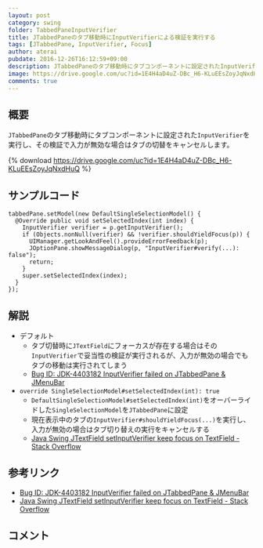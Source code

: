 ```yaml
---
layout: post
category: swing
folder: TabbedPaneInputVerifier
title: JTabbedPaneのタブ移動時にInputVerifierによる検証を実行する
tags: [JTabbedPane, InputVerifier, Focus]
author: aterai
pubdate: 2016-12-26T16:12:59+09:00
description: JTabbedPaneのタブ移動時にタブコンポーネントに設定されたInputVerifierを実行し、その検証で入力が無効な場合はタブの切替をキャンセルします。
image: https://drive.google.com/uc?id=1E4H4aD4uZ-DBc_H6-KLuEEsZoyJqNxdHuQ
comments: true
---
```

## 概要
`JTabbedPane`のタブ移動時にタブコンポーネントに設定された`InputVerifier`を実行し、その検証で入力が無効な場合はタブの切替をキャンセルします。

{% download https://drive.google.com/uc?id=1E4H4aD4uZ-DBc_H6-KLuEEsZoyJqNxdHuQ %}

## サンプルコード
<pre class="prettyprint"><code>tabbedPane.setModel(new DefaultSingleSelectionModel() {
  @Override public void setSelectedIndex(int index) {
    InputVerifier verifier = p.getInputVerifier();
    if (Objects.nonNull(verifier) &amp;&amp; !verifier.shouldYieldFocus(p)) {
      UIManager.getLookAndFeel().provideErrorFeedback(p);
      JOptionPane.showMessageDialog(p, "InputVerifier#verify(...): false");
      return;
    }
    super.setSelectedIndex(index);
  }
});
</code></pre>

## 解説
- デフォルト
    - タブ切替時に`JTextField`にフォーカスが存在する場合はその`InputVerifier`で妥当性の検証が実行されるが、入力が無効の場合でもタブの移動は実行されてしまう
    - [Bug ID: JDK-4403182 InputVerifier failed on JTabbedPane & JMenuBar](https://bugs.openjdk.java.net/browse/JDK-4403182)
- `override SingleSelectionModel#setSelectedIndex(int): true`
    - `DefaultSingleSelectionModel#setSelectedIndex(int)`をオーバーライドした`SingleSelectionModel`を`JTabbedPane`に設定
    - 現在表示中のタブの`InputVerifier#shouldYieldFocus(...)`を実行し、入力が無効の場合はタブ切り替えの実行をキャンセルする
    - [Java Swing JTextField setInputVerifier keep focus on TextField - Stack Overflow](https://stackoverflow.com/questions/34315657/java-swing-jtextfield-setinputverifier-keep-focus-on-textfield)

<!-- dummy comment line for breaking list -->

## 参考リンク
- [Bug ID: JDK-4403182 InputVerifier failed on JTabbedPane & JMenuBar](https://bugs.openjdk.java.net/browse/JDK-4403182)
- [Java Swing JTextField setInputVerifier keep focus on TextField - Stack Overflow](https://stackoverflow.com/questions/34315657/java-swing-jtextfield-setinputverifier-keep-focus-on-textfield)

<!-- dummy comment line for breaking list -->

## コメント
